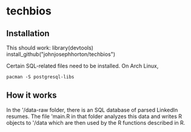 # techbios

## Installation

This should work: 
    library(devtools)
    install_github("johnjosephhorton/techbios")
    
Certain SQL-related files need to be installed. 
On Arch Linux, 

    pacman -S postgresql-libs 

## How it works

In the '/data-raw folder, there is an SQL database of parsed LinkedIn resumes. The file 'main.R in that folder analyzes this data and writes R objects to '/data which are then used by the R functions described in R. 